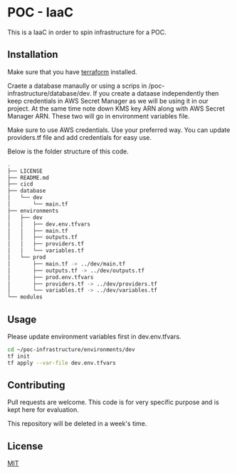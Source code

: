 # POC - IaaC 

This is a IaaC in order to spin infrastructure for a POC.

## Installation

Make sure that you have [terraform](https://www.terraform.io/downloads.html) installed. 

Craete a database manaully or using a scrips in /poc-infrastructure/database/dev. If you create a dataase independently then keep credentials in AWS Secret Manager as we will be using it in our project. At the same time note down KMS key ARN along with AWS Secret Manager ARN. These two will go in environment variables file.

Make sure to use AWS credentials. Use your preferred way. You can update providers.tf file and add credentials for easy use. 

Below is the folder structure of this code.

```bash
.
├── LICENSE
├── README.md
├── cicd
├── database
│   └── dev
│       └── main.tf
├── environments
│   ├── dev
│   │   ├── dev.env.tfvars
│   │   ├── main.tf
│   │   ├── outputs.tf
│   │   ├── providers.tf
│   │   └── variables.tf
│   └── prod
│       ├── main.tf -> ../dev/main.tf
│       ├── outputs.tf -> ../dev/outputs.tf
│       ├── prod.env.tfvars
│       ├── providers.tf -> ../dev/providers.tf
│       └── variables.tf -> ../dev/variables.tf
└── modules

```

## Usage
Please update environment variables first in dev.env.tfvars.
```bash
cd ~/poc-infrastructure/environments/dev
tf init
tf apply --var-file dev.env.tfvars 
```

## Contributing
Pull requests are welcome. This code is for very specific purpose and is kept here for evaluation. 

This repository will be deleted in a week's time.

## License
[MIT](https://choosealicense.com/licenses/mit/)
